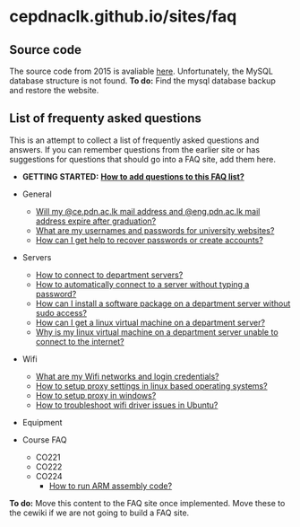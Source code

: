 # cepdnaclk.github.io/sites/faq

## Source code

The source code from 2015 is avaliable [here](src/). Unfortunately, the MySQL database structure is not found. **To do:** Find the mysql database backup and restore the website.

## List of frequenty asked questions

This is an attempt to collect a list of frequently asked questions and answers. If you can remember questions from the earlier site or has suggestions for questions that should go into a FAQ site, add them here.

* **GETTING STARTED:** [**How to add questions to this FAQ list?**](qa/#how-to-add-questions-to-this-faq-list)
* General
    * [Will my @ce.pdn.ac.lk mail address and @eng.pdn.ac.lk mail address expire after graduation?](qa#will-my-cepdnaclk-mail-address-and-engpdnaclk-mail-address-expire-after-graduation)
    * [What are my usernames and passwords for university websites?](qa#what-are-my-usernames-and-passwords-for-university-websites)
    * [How can I get help to recover passwords or create accounts?](qa#how-can-i-get-help-to-recover-passwords-or-create-accounts)

* Servers
    * [How to connect to department servers?](qa/#how-to-connect-to-department-servers)
    * [How to automatically connect to a server without typing a password?](qa#how-to-automatically-connect-to-a-server-without-typing-a-password)
    * [How can I install a software package on a department server without sudo access?](qa#how-can-i-install-a-software-package-on-a-department-server-without-sudo-access)
    * [How can I get a linux virtual machine on a department server?](qa#how-can-i-get-a-linux-virtual-machine-on-a-department-server)
    * [Why is my linux virtual machine on a department server unable to connect to the internet?](qa#why-is-my-linux-virtual-machine-on-a-department-server-unable-to-connect-to-the-internet)
* Wifi
    * [What are my Wifi networks and login credentials?](qa/#what-are-my-wifi-networks-and-login-credentials)
    * [How to setup proxy settings in linux based operating systems?](qa/#how-to-setup-proxy-settings-in-linux-based-operating-systems)
    * [How to setup proxy in windows?](qa/#how-to-setup-proxy-in-windows)
    * [How to troubleshoot wifi driver issues in Ubuntu?](qa/#how-to-troubleshoot-wifi-driver-issues-in-ubuntu)
* Equipment
* Course FAQ
    * CO221
    * CO222
    * CO224
        * [How to run ARM assembly code?](qa/#how-to-run-arm-assembly-code)


**To do:** Move this content to the FAQ site once implemented. Move these to the cewiki if we are not going to build a FAQ site.
